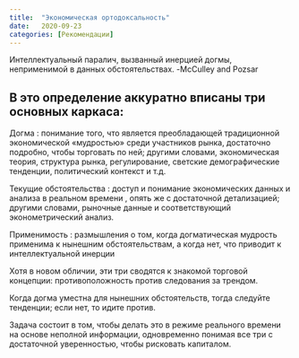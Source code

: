 ```yaml
---
title:  "Экономическая ортодоксальность"
date:   2020-09-23
categories: [Рекомендации]
---
```


Интеллектуальный паралич, вызванный инерцией догмы, неприменимой в данных обстоятельствах. 
-McCulley and Pozsar


## В это определение аккуратно вписаны три основных каркаса:

Догма : понимание того, что является преобладающей традиционной экономической «мудростью» среди участников рынка, достаточно подробно, чтобы торговать по ней; другими словами, экономическая теория, структура рынка, регулирование,
светские демографические тенденции, политический контекст и т.д.

Текущие обстоятельства : доступ и понимание экономических данных и анализа в реальном времени , опять же с достаточной детализацией; другими словами, рыночные данные и соответствующий эконометрический анализ.

Применимость : размышления о том, когда догматическая мудрость применима к нынешним обстоятельствам, а когда нет, что приводит к интеллектуальной инерции

Хотя в новом обличии, эти три сводятся к знакомой торговой концепции: противоположность против следования за трендом.

Когда догма уместна для нынешних обстоятельств, тогда следуйте тенденции; если нет, то идите против.

Задача состоит в том, чтобы делать это в режиме реального времени на основе неполной информации, 
одновременно понимая все три с достаточной уверенностью, чтобы рисковать капиталом.
